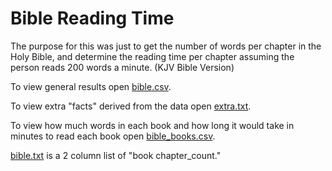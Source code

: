 # Bible Reading Time

The purpose for this was just to get the number of words per chapter in the Holy Bible, and determine the reading time per chapter assuming the person reads 200 words a minute. (KJV Bible Version)


To view general results open [bible.csv](bible.csv).

To view extra "facts" derived from the data open [extra.txt](extra.txt).

To view how much words in each book and how long it would take in minutes to read each book open [bible_books.csv](bible_books.csv).

[bible.txt](bible.txt) is a 2 column list of "book chapter_count."
